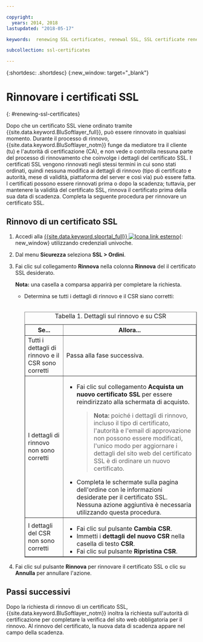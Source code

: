 ```yaml
---

copyright:
  years: 2014, 2018
lastupdated: "2018-05-17"

keywords:  renewing SSL certificates, renewal SSL, SSL certificate renewal process, renewing, renewal

subcollection: ssl-certificates

---
```


{:shortdesc: .shortdesc}
{:new_window: target="_blank"}

# Rinnovare i certificati SSL
{: #renewing-ssl-certificates}

Dopo che un certificato SSL viene ordinato tramite {{site.data.keyword.BluSoftlayer_full}}, può essere rinnovato in qualsiasi momento. Durante il processo di rinnovo, {{site.data.keyword.BluSoftlayer_notm}} funge da mediatore tra il cliente (tu) e l'autorità di certificazione (CA), e non vede o controlla nessuna parte del processo di rinnovamento che coinvolge i dettagli del certificato SSL. I certificati SSL vengono rinnovati negli stessi termini in cui sono stati ordinati, quindi nessuna modifica ai dettagli di rinnovo (tipo di certificato e autorità, mese di validità, piattaforma del server e così via) può essere fatta. I certificati possono essere rinnovati prima o dopo la scadenza; tuttavia, per mantenere la validità del certificato SSL, rinnova il certificato prima della sua data di scadenza. Completa la seguente procedura per rinnovare un certificato SSL.

## Rinnovo di un certificato SSL

1. Accedi alla [{{site.data.keyword.slportal_full}} ![Icona link esterno](../../icons/launch-glyph.svg "Icona link esterno")](https://control.softlayer.com/){: new_window} utilizzando credenziali univoche.
2. Dal menu **Sicurezza** seleziona **SSL > Ordini**.
3. Fai clic sul collegamento **Rinnova** nella colonna **Rinnova** del il certificato SSL desiderato.

   **Nota:** una casella a comparsa apparirà per completare la richiesta.  
   * Determina se tutti i dettagli di rinnovo e il CSR siano corretti:<br /><br /><table border="1"><caption>Tabella 1. Dettagli sul rinnovo e su CSR</caption><tr><th>Se...</th><th>Allora...</th></tr><tr><td>Tutti i dettagli di rinnovo e il CSR sono corretti</td><td>Passa alla fase successiva.</td></tr><tr><td>I dettagli di rinnovo non sono corretti</td><td><ul><li>Fai clic sul collegamento <strong>Acquista un nuovo certificato SSL</strong> per essere reindirizzato alla schermata di acquisto.<br /><blockquote><strong>Nota:</strong> poiché i dettagli di rinnovo, incluso il tipo di certificato, l'autorità e l'email di approvazione non possono essere modificati, l'unico modo per aggiornare i dettagli del sito web del certificato SSL è di ordinare un nuovo certificato.</blockquote></li><li>Completa le schermate sulla pagina dell'ordine con le informazioni desiderate per il certificato SSL. Nessuna azione aggiuntiva è necessaria utilizzando questa procedura.</li></ul></td></tr><tr><td>I dettagli del CSR non sono corretti</td><td><ul><li>Fai clic sul pulsante **Cambia CSR**.</li><li>Immetti i **dettagli del nuovo CSR** nella casella di testo **CSR**.</li><li>Fai clic sul pulsante **Ripristina CSR**.</li></ul></td></tr></table>
4. Fai clic sul pulsante **Rinnova** per rinnovare il certificato SSL o clic su **Annulla** per annullare l'azione.

## Passi successivi

Dopo la richiesta di rinnovo di un certificato SSL, {{site.data.keyword.BluSoftlayer_notm}} inoltra la richiesta sull'autorità di certificazione per completare la verifica del sito web obbligatoria per il rinnovo. Al rinnovo del certificato, la nuova data di scadenza appare nel campo della scadenza.
